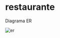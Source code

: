 # restaurante

Diagrama ER











![er](https://user-images.githubusercontent.com/76234208/131739796-7ed8e2b9-fe18-4b45-82c1-595c5b001a8f.PNG)
